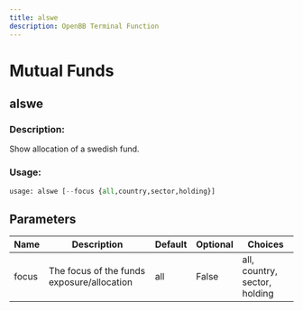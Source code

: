 ```yaml
---
title: alswe
description: OpenBB Terminal Function
---
```


# Mutual Funds

## alswe

### Description: 

Show allocation of a swedish fund.

### Usage: 
```python
usage: alswe [--focus {all,country,sector,holding}]
```

## Parameters

| Name | Description | Default | Optional | Choices |
| ---- | ----------- | ------- | -------- | ------- |
| focus | The focus of the funds exposure/allocation | all | False | all, country, sector, holding |


